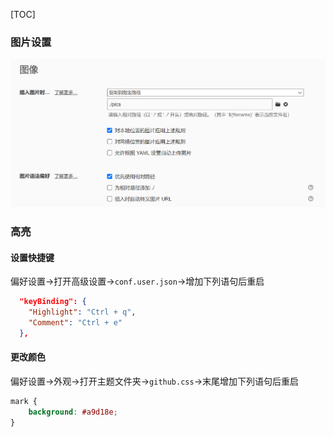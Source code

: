 [TOC]



### 图片设置

![image-20230430131954239](pics/image-20230430131954239.png)



### 高亮

#### 设置快捷键

​		偏好设置→打开高级设置→`conf.user.json`→增加下列语句后重启

```json
  "keyBinding": {
	"Highlight": "Ctrl + q",
	"Comment": "Ctrl + e"
  },
```

#### 更改颜色

偏好设置→外观→打开主题文件夹→`github.css`→末尾增加下列语句后重启

```css
mark {
    background: #a9d18e;  
}
```

